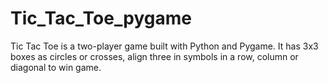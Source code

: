 # Tic_Tac_Toe_pygame
Tic Tac Toe is a two-player game built with Python and Pygame. It has 3x3 boxes as circles or crosses, align three in symbols in a row, column or diagonal to win game.
